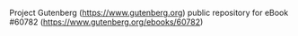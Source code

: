Project Gutenberg (https://www.gutenberg.org) public repository for eBook #60782 (https://www.gutenberg.org/ebooks/60782)
